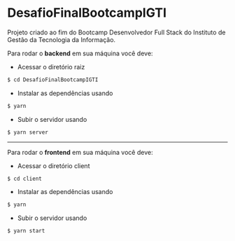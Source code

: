 # DesafioFinalBootcampIGTI

Projeto criado ao fim do Bootcamp Desenvolvedor Full Stack do Instituto de Gestão da Tecnologia da Informação.

Para rodar o **backend** em sua máquina você deve:
* Acessar o diretório raiz
```sh
$ cd DesafioFinalBootcampIGTI
```
* Instalar as dependências usando
```sh
$ yarn
```
* Subir o servidor usando
```sh
$ yarn server
```
---
Para rodar o **frontend** em sua máquina você deve:
* Acessar o diretório client
```sh
$ cd client
```
* Instalar as dependências usando
```sh
$ yarn
```
* Subir o servidor usando
```sh
$ yarn start
```
